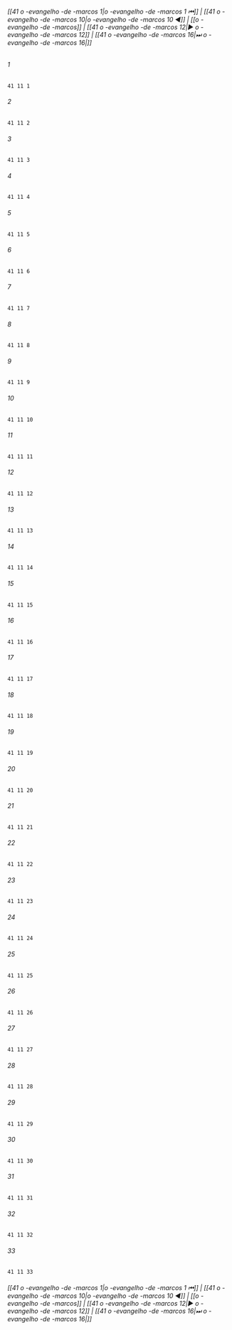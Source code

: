 
###### [[41 o -evangelho -de -marcos 1|o -evangelho -de -marcos 1 ⏮]] | [[41 o -evangelho -de -marcos 10|o -evangelho -de -marcos 10 ◀]] | [[o -evangelho -de -marcos]] | [[41 o -evangelho -de -marcos 12|▶ o -evangelho -de -marcos 12]] | [[41 o -evangelho -de -marcos 16|⏭ o -evangelho -de -marcos 16|]]

###### 1
``` verse
41 11 1 
```
###### 2
``` verse
41 11 2 
```
###### 3
``` verse
41 11 3 
```
###### 4
``` verse
41 11 4 
```
###### 5
``` verse
41 11 5 
```
###### 6
``` verse
41 11 6 
```
###### 7
``` verse
41 11 7 
```
###### 8
``` verse
41 11 8 
```
###### 9
``` verse
41 11 9 
```
###### 10
``` verse
41 11 10 
```
###### 11
``` verse
41 11 11 
```
###### 12
``` verse
41 11 12 
```
###### 13
``` verse
41 11 13 
```
###### 14
``` verse
41 11 14 
```
###### 15
``` verse
41 11 15 
```
###### 16
``` verse
41 11 16 
```
###### 17
``` verse
41 11 17 
```
###### 18
``` verse
41 11 18 
```
###### 19
``` verse
41 11 19 
```
###### 20
``` verse
41 11 20 
```
###### 21
``` verse
41 11 21 
```
###### 22
``` verse
41 11 22 
```
###### 23
``` verse
41 11 23 
```
###### 24
``` verse
41 11 24 
```
###### 25
``` verse
41 11 25 
```
###### 26
``` verse
41 11 26 
```
###### 27
``` verse
41 11 27 
```
###### 28
``` verse
41 11 28 
```
###### 29
``` verse
41 11 29 
```
###### 30
``` verse
41 11 30 
```
###### 31
``` verse
41 11 31 
```
###### 32
``` verse
41 11 32 
```
###### 33
``` verse
41 11 33 
```

###### [[41 o -evangelho -de -marcos 1|o -evangelho -de -marcos 1 ⏮]] | [[41 o -evangelho -de -marcos 10|o -evangelho -de -marcos 10 ◀]] | [[o -evangelho -de -marcos]] | [[41 o -evangelho -de -marcos 12|▶ o -evangelho -de -marcos 12]] | [[41 o -evangelho -de -marcos 16|⏭ o -evangelho -de -marcos 16|]]

